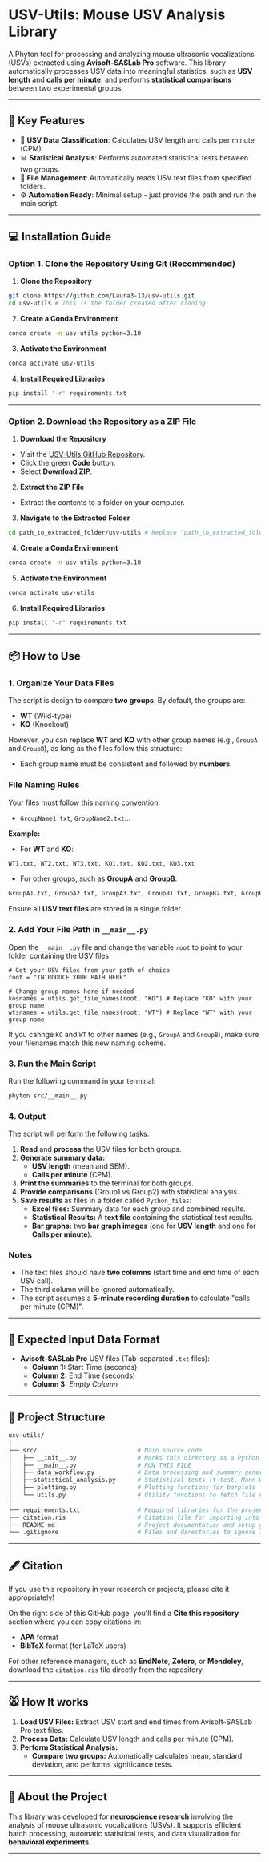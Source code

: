 # USV-Utils: Mouse USV Analysis Library

A Phyton tool for processing and analyzing mouse ultrasonic vocalizations (USVs) extracted using **Avisoft-SASLab Pro** software. This library automatically processes USV data into meaningful statistics, such as **USV length** and **calls per minute**, and performs **statistical comparisons** between two experimental groups.


---


## 🎯 **Key Features**
- 📃 **USV Data Classification**: Calculates USV length and calls per minute (CPM).
- 📊 **Statistical Analysis**: Performs automated statistical tests between two groups.
- 📂 **File Management**: Automatically reads USV text files from specified folders.
- ⚙️ **Automation Ready**: Minimal setup - just provide the path and run the main script.


---


## 💻 **Installation Guide**

### **Option 1. Clone the Repository Using Git (Recommended)**
1. **Clone the Repository**
```bash
git clone https://github.com/Laura3-13/usv-utils.git
cd usv-utils # This is the folder created after cloning
```

2. **Create a Conda Environment**
``` bash
conda create -n usv-utils python=3.10
```

3. **Activate the Environment**
``` bash
conda activate usv-utils
```

4. **Install Required Libraries**
``` bash
pip install '-r' requirements.txt
```

---


### **Option 2. Download the Repository as a ZIP File**
1. **Download the Repository**
- Visit the [USV-Utils GitHub Repository](https://github.com/Laura3-13/usv-utils).
- Click the green **Code** button.
- Select **Download ZIP**.

2. **Extract the ZIP File**
- Extract the contents to a folder on your computer.

3. **Navigate to the Extracted Folder**
```bash
cd path_to_extracted_folder/usv-utils # Replace "path_to_extracted_folder" with your actual folder path
```

4. **Create a Conda Environment**
```bash
conda create -n usv-utils python=3.10
```

5. **Activate the Environment**
```bash
conda activate usv-utils
```

6. **Install Required Libraries**
```bash
pip install '-r' requirements.txt
```


---


## 📦 **How to Use**
### **1. Organize Your Data Files**
The script is design to compare **two groups**. By default, the groups are:
- **WT** (Wild-type)
- **KO** (Knockout)

However, you can replace **WT** and **KO** with other group names (e.g., `GroupA` and `GroupB`), as long as the files follow this structure:
- Each group name must be consistent and followed by **numbers**.

### **File Naming Rules**
Your files must follow this naming convention:
- `GroupName1.txt`, `GroupName2.txt`...

**Example:**

- For **WT** and **KO**:
```bash
WT1.txt, WT2.txt, WT3.txt, KO1.txt, KO2.txt, KO3.txt
```
- For other groups, such as **GroupA** and **GroupB**:
```bash
GroupA1.txt, GroupA2.txt, GroupA3.txt, GroupB1.txt, GroupB2.txt, GroupB3.txt, 
```
Ensure all **USV text files** are stored in a single folder.

### **2. Add Your File Path in `__main__.py`**
Open the `__main__.py` file and change the variable `root` to point to your folder containing the USV files:
```phyton
# Get your USV files from your path of choice
root = "INTRODUCE YOUR PATH HERE"

# Change group names here if needed
kosnames = utils.get_file_names(root, "KO") # Replace "KO" with your group name
wtsnames = utils.get_file_names(root, "WT") # Replace "WT" with your group name
```
If you cahnge `KO` and `WT` to other names (e.g., `GroupA` and `GroupB`), make sure your filenames match this new naming scheme.

### **3. Run the Main Script**
Run the following command in your terminal:
```bash
phyton src/__main__.py
```
### **4. Output**
The script will perform the following tasks:
1. **Read** and **process** the USV files for both groups.
2. **Generate summary data:**
    - **USV length** (mean and SEM).
    - **Calls per minute** (CPM).
3. **Print the summaries** to the terminal for both groups.
4. **Provide comparisons** (Group1 vs Group2) with statistical analysis.
5. **Save results** as files in a folder called `Python_files`:
    - **Excel files:** Summary data for each group and combined results.
    - **Statistical Results:** A **text file** containing the statistical test results.
    - **Bar graphs:** two **bar graph images** (one for **USV length** and one for **Calls per minute**).

### **Notes**
- The text files should have **two columns** (start time and end time of each USV call).
- The third column will be ignored automatically.
- The script assumes a **5-minute recording duration** to calculate "calls per minute (CPM)".


---


## 📄 **Expected Input Data Format**
- **Avisoft-SASLab Pro** USV files (Tab-separated ``.txt`` files):
    - **Column 1:** Start Time (seconds)
    - **Column 2:** End Time (seconds)
    - **Column 3:** *Empty Column*


---


## 📑 **Project Structure**
```bash
usv-utils/
│
├── src/                            # Main source code
│   ├── __init__.py                 # Marks this directory as a Python package
│   ├── __main__.py                 # RUN THIS FILE
│   ├── data_workflow.py            # Data processing and summary generation
│   ├──statistical_analysis.py      # Statistical tests (t-test, Mann-Whitney, etc.)
│   ├── plotting.py                 # Plotting functions for barplots
│   └── utils.py                    # Utility functions to fetch file names
│
├── requirements.txt                # Required libraries for the project
├── citation.ris                    # Citation file for importing into reference managers
├── README.md                       # Project documentation and setup guide
└── .gitignore                      # Files and directories to ignore in Git
```


---


## 🖋️ **Citation**

If you use this repository in your research or projects, please cite it appropriately!

On the right side of this GitHub page, you'll find a **Cite this repository** section where you can copy citations in:
- **APA** format
- **BibTeX** format (for LaTeX users)

For other reference managers, such as **EndNote**, **Zotero**, or **Mendeley**, download the `citation.ris` file directly from the repository.


---


## 🐭 **How It works**
1. **Load USV Files:** Extract USV start and end times from Avisoft-SASLab Pro text files.
2. **Process Data:** Calculate USV length and calls per minute (CPM).
3. **Perform Statistical Analysis:**
    - **Compare two groups:** Automatically calculates mean, standard deviation, and performs significance tests.


---


## 🔬 **About the Project**
This library was developed for **neuroscience research** involving the analysis of mouse ultrasonic vocalizations (USVs). It supports efficient batch processing, automatic statistical tests, and data visualization for **behavioral experiments**.


---